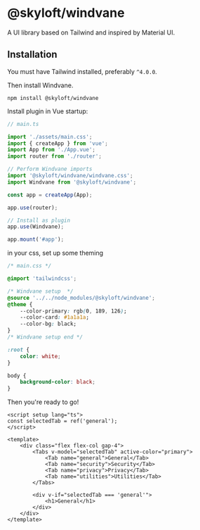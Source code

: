 # @skyloft/windvane

A UI library based on Tailwind and inspired by Material UI.

## Installation

You must have Tailwind installed, preferably `^4.0.0`.

Then install Windvane.

```
npm install @skyloft/windvane
```

Install plugin in Vue startup:

```TypeScript
// main.ts

import './assets/main.css';
import { createApp } from 'vue';
import App from './App.vue';
import router from './router';

// Perform Windvane imports
import '@skyloft/windvane/windvane.css';
import Windvane from '@skyloft/windvane';

const app = createApp(App);

app.use(router);

// Install as plugin
app.use(Windvane);

app.mount('#app');

```

in your css, set up some theming

```CSS
/* main.css */

@import 'tailwindcss';

/* Windvane setup  */
@source '../../node_modules/@skyloft/windvane';
@theme {
    --color-primary: rgb(0, 189, 126);
    --color-card: #1a1a1a;
    --color-bg: black;
}
/* Windvane setup end */

:root {
    color: white;
}

body {
    background-color: black;
}

```

Then you're ready to go!

```vue
<script setup lang="ts">
const selectedTab = ref('general');
</script>

<template>
    <div class="flex flex-col gap-4">
        <Tabs v-model="selectedTab" active-color="primary">
            <Tab name="general">General</Tab>
            <Tab name="security">Security</Tab>
            <Tab name="privacy">Privacy</Tab>
            <Tab name="utilities">Utilities</Tab>
        </Tabs>

        <div v-if="selectedTab === 'general'">
            <h1>General</h1>
        </div>
    </div>
</template>
```
